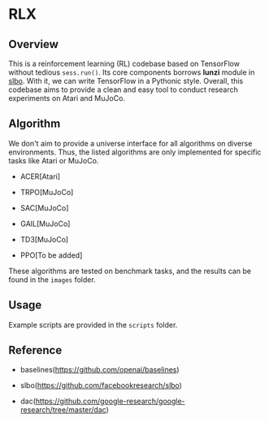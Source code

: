 
# RLX

## Overview

This is a reinforcement learning (RL) codebase based on TensorFlow without tedious ``sess.run()``. Its core components borrows **lunzi** module in [slbo](https://github.com/facebookresearch/slbo). With it, we can write TensorFlow in a Pythonic style. Overall, this codebase aims to provide a clean and easy tool to conduct research experiments on Atari and MuJoCo.

##  Algorithm

We don't aim to provide a universe interface for all algorithms on diverse environments. Thus, the listed algorithms are only implemented for specific tasks like Atari or MuJoCo.


- ACER[Atari]

- TRPO[MuJoCo]

- SAC[MuJoCo]

- GAIL[MuJoCo]

- TD3[MuJoCo]

- PPO[To be added]


These algorithms are tested on benchmark tasks, and the results can be found in the ``images`` folder.


## Usage

Example scripts are provided in the ``scripts`` folder.


## Reference

- baselines(https://github.com/openai/baselines)

- slbo(https://github.com/facebookresearch/slbo)

- dac(https://github.com/google-research/google-research/tree/master/dac)
